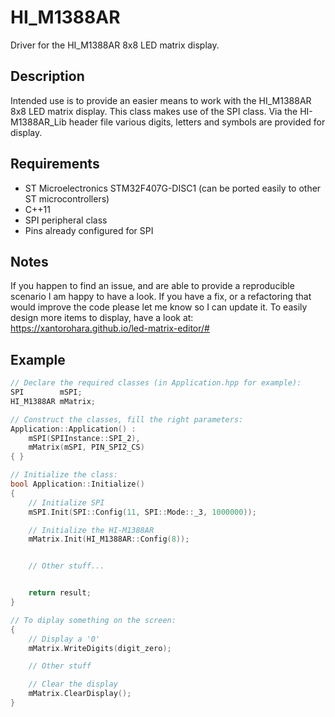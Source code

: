 
# HI_M1388AR
Driver for the HI_M1388AR 8x8 LED matrix display.

## Description
Intended use is to provide an easier means to work with the HI_M1388AR 8x8 LED matrix display. This class makes use of the SPI class.
Via the HI-M1388AR_Lib header file various digits, letters and symbols are provided for display.

## Requirements
- ST Microelectronics STM32F407G-DISC1 (can be ported easily to other ST microcontrollers)
- C++11
- SPI peripheral class
- Pins already configured for SPI

## Notes
If you happen to find an issue, and are able to provide a reproducible scenario I am happy to have a look. If you have a fix, or a refactoring that would improve the code please let me know so I can update it.
To easily design more items to display, have a look at: https://xantorohara.github.io/led-matrix-editor/#

## Example
```cpp
// Declare the required classes (in Application.hpp for example):
SPI        mSPI;
HI_M1388AR mMatrix;

// Construct the classes, fill the right parameters:
Application::Application() :
    mSPI(SPIInstance::SPI_2),
    mMatrix(mSPI, PIN_SPI2_CS)
{ }

// Initialize the class:
bool Application::Initialize()
{
    // Initialize SPI
    mSPI.Init(SPI::Config(11, SPI::Mode::_3, 1000000));

    // Initialize the HI-M1388AR
    mMatrix.Init(HI_M1388AR::Config(8));


    // Other stuff...


    return result;
}

// To diplay something on the screen:
{
    // Display a '0'
    mMatrix.WriteDigits(digit_zero);

    // Other stuff

    // Clear the display
    mMatrix.ClearDisplay();
}
```
